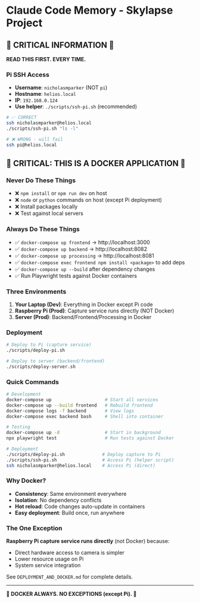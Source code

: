 # Claude Code Memory - Skylapse Project

## 🚨 CRITICAL INFORMATION 🚨

**READ THIS FIRST. EVERY TIME.**

### Pi SSH Access

- **Username**: `nicholasmparker` (NOT `pi`)
- **Hostname**: `helios.local`
- **IP**: `192.168.0.124`
- **Use helper**: `./scripts/ssh-pi.sh` (recommended)

```bash
# ✅ CORRECT
ssh nicholasmparker@helios.local
./scripts/ssh-pi.sh "ls -l"

# ❌ WRONG - will fail
ssh pi@helios.local
```

## 🚨 CRITICAL: THIS IS A DOCKER APPLICATION 🚨

### Never Do These Things

- ❌ `npm install` or `npm run dev` on host
- ❌ `node` or `python` commands on host (except Pi deployment)
- ❌ Install packages locally
- ❌ Test against local servers

### Always Do These Things

- ✅ `docker-compose up frontend` → http://localhost:3000
- ✅ `docker-compose up backend` → http://localhost:8082
- ✅ `docker-compose up processing` → http://localhost:8081
- ✅ `docker-compose exec frontend npm install <package>` to add deps
- ✅ `docker-compose up --build` after dependency changes
- ✅ Run Playwright tests against Docker containers

### Three Environments

1. **Your Laptop (Dev)**: Everything in Docker except Pi code
2. **Raspberry Pi (Prod)**: Capture service runs directly (NOT Docker)
3. **Server (Prod)**: Backend/Frontend/Processing in Docker

### Deployment

```bash
# Deploy to Pi (capture service)
./scripts/deploy-pi.sh

# Deploy to server (backend/frontend)
./scripts/deploy-server.sh
```

### Quick Commands

```bash
# Development
docker-compose up                    # Start all services
docker-compose up --build frontend   # Rebuild frontend
docker-compose logs -f backend       # View logs
docker-compose exec backend bash     # Shell into container

# Testing
docker-compose up -d                 # Start in background
npx playwright test                  # Run tests against Docker

# Deployment
./scripts/deploy-pi.sh              # Deploy capture to Pi
./scripts/ssh-pi.sh                 # Access Pi (helper script)
ssh nicholasmparker@helios.local    # Access Pi (direct)
```

### Why Docker?

- **Consistency**: Same environment everywhere
- **Isolation**: No dependency conflicts
- **Hot reload**: Code changes auto-update in containers
- **Easy deployment**: Build once, run anywhere

### The One Exception

**Raspberry Pi capture service runs directly** (not Docker) because:

- Direct hardware access to camera is simpler
- Lower resource usage on Pi
- System service integration

See `DEPLOYMENT_AND_DOCKER.md` for complete details.

---

**🐳 DOCKER ALWAYS. NO EXCEPTIONS (except Pi). 🐳**
